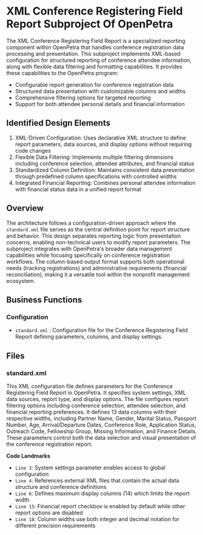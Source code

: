 # XML Conference Registering Field Report Subproject Of OpenPetra

The XML Conference Registering Field Report is a specialized reporting component within OpenPetra that handles conference registration data processing and presentation. This subproject implements XML-based configuration for structured reporting of conference attendee information, along with flexible data filtering and formatting capabilities. It provides these capabilities to the OpenPetra program:

- Configurable report generation for conference registration data
- Structured data presentation with customizable columns and widths
- Comprehensive filtering options for targeted reporting
- Support for both attendee personal details and financial information

## Identified Design Elements

1. XML-Driven Configuration: Uses declarative XML structure to define report parameters, data sources, and display options without requiring code changes
2. Flexible Data Filtering: Implements multiple filtering dimensions including conference selection, attendee attributes, and financial status
3. Standardized Column Definition: Maintains consistent data presentation through predefined column specifications with controlled widths
4. Integrated Financial Reporting: Combines personal attendee information with financial status data in a unified report format

## Overview
The architecture follows a configuration-driven approach where the `standard.xml` file serves as the central definition point for report structure and behavior. This design separates reporting logic from presentation concerns, enabling non-technical users to modify report parameters. The subproject integrates with OpenPetra's broader data management capabilities while focusing specifically on conference registration workflows. The column-based output format supports both operational needs (tracking registrations) and administrative requirements (financial reconciliation), making it a versatile tool within the nonprofit management ecosystem.

## Business Functions

### Configuration
- `standard.xml` : Configuration file for the Conference Registering Field Report defining parameters, columns, and display settings.

## Files
### standard.xml

This XML configuration file defines parameters for the Conference Registering Field Report in OpenPetra. It specifies system settings, XML data sources, report type, and display options. The file configures report filtering options including conference selection, attendee selection, and financial reporting preferences. It defines 13 data columns with their respective widths, including Partner Name, Gender, Marital Status, Passport Number, Age, Arrival/Departure Dates, Conference Role, Application Status, Outreach Code, Fellowship Group, Missing Information, and Finance Details. These parameters control both the data selection and visual presentation of the conference registration report.

 **Code Landmarks**
- `Line 3`: System settings parameter enables access to global configuration
- `Line 4`: References external XML files that contain the actual data structure and conference definitions
- `Line 6`: Defines maximum display columns (14) which limits the report width
- `Line 15`: Financial report checkbox is enabled by default while other report options are disabled
- `Line 18`: Column widths use both integer and decimal notation for different precision requirements

[Generated by the Sage AI expert workbench: 2025-03-30 02:22:57  https://sage-tech.ai/workbench]: #